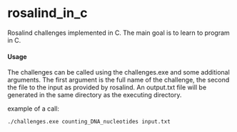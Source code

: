# rosalind_in_c
Rosalind challenges implemented in C. The main goal is to learn to program in C.

#### Usage
The challenges can be called using the challenges.exe and some additional arguments. The first argument is the full name of the challenge, 
the second the file to the input as provided by rosalind. An output.txt file will be generated in the same directory as the executing directory.

example of a call:
```bash
./challenges.exe counting_DNA_nucleotides input.txt
```
